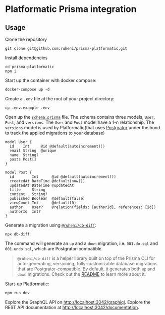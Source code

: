 # Platformatic Prisma integration

## Usage

Clone the repository

```
git clone git@github.com:ruheni/prisma-platformatic.git
```

Install dependencies
```
cd prisma-platformatic
npm i
```

Start up the container with docker compose:
```
docker-compose up -d
```

Create a `.env` file at the root of your project directory:

```
cp .env.example .env
```

Open up the [`schema.prisma`](./prisma/schema.prisma) file. The schema contains three models, `User`, `Post`, and `versions`. The `User` and `Post` model have a 1-n relationship. The `versions` model is used by Platformatic(that uses [Postgrator]() under the hood to track the applied migrations to your database)

```prisma
model User {
  id    Int     @id @default(autoincrement())
  email String  @unique
  name  String?
  posts Post[]
}

model Post {
  id        Int      @id @default(autoincrement())
  createdAt DateTime @default(now())
  updatedAt DateTime @updatedAt
  title     String
  content   String?
  published Boolean  @default(false)
  viewCount Int      @default(0)
  author    User?    @relation(fields: [authorId], references: [id])
  authorId  Int?
}
```

Generate a migration using [`@ruheni/db-diff`](https://github.com/ruheni/db-diff):
```
npx db-diff
```

The command will generate an `up` and a `down` migration, i.e. `001.do.sql` and `001.undo.sql`, which are Postgrator-compatible.

> `@ruheni/db-diff` is a helper library built on top of the Prisma CLI for auto-generating, versioning, fully-customizable database migrations that are Postgrator-compatible. By default, it generates both `up` and `down` migrations. Check out the [README](https://github.com/ruheni/db-diff/blob/main/README.md) to learn more about it.

Start-up Platformatic:
```
npm run dev
```

Explore the GraphQL API on [http://localhost:3042/graphiql](http://localhost:3042/graphiql).
Explore the REST API documentation at [http://localhost:3042/documentation](http://localhost:3042/documentation).
